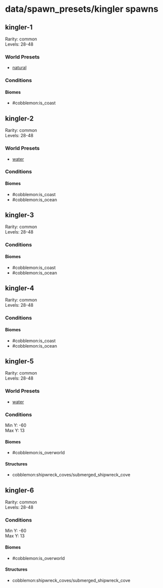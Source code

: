 # data/spawn_presets/kingler spawns  
  
## kingler-1  
Rarity: common  
Levels: 28-48  
  
### World Presets  
* [natural](/data/world_presets/natural.md)  
  
### Conditions  
  
#### Biomes  
  * #cobblemon:is_coast
  
  
## kingler-2  
Rarity: common  
Levels: 28-48  
  
### World Presets  
* [water](/data/world_presets/water.md)  
  
### Conditions  
  
#### Biomes  
  * #cobblemon:is_coast
  * #cobblemon:is_ocean
  
  
## kingler-3  
Rarity: common  
Levels: 28-48  
  
### Conditions  
  
#### Biomes  
  * #cobblemon:is_coast
  * #cobblemon:is_ocean
  
  
## kingler-4  
Rarity: common  
Levels: 28-48  
  
### Conditions  
  
#### Biomes  
  * #cobblemon:is_coast
  * #cobblemon:is_ocean
  
  
## kingler-5  
Rarity: common  
Levels: 28-48  
  
### World Presets  
* [water](/data/world_presets/water.md)  
  
### Conditions  
Min Y: -60  
Max Y: 13  
  
#### Biomes  
  * #cobblemon:is_overworld
  
  
#### Structures  
  * cobblemon:shipwreck_coves/submerged_shipwreck_cove
  
  
## kingler-6  
Rarity: common  
Levels: 28-48  
  
### Conditions  
Min Y: -60  
Max Y: 13  
  
#### Biomes  
  * #cobblemon:is_overworld
  
  
#### Structures  
  * cobblemon:shipwreck_coves/submerged_shipwreck_cove
  
